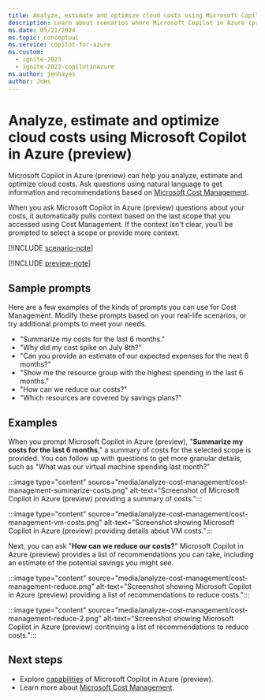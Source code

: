 ```yaml
---
title: Analyze, estimate and optimize cloud costs using Microsoft Copilot in Azure (preview)
description: Learn about scenarios where Microsoft Copilot in Azure (preview) can use Microsoft Cost Management to help you manage your costs.
ms.date: 05/21/2024
ms.topic: conceptual
ms.service: copilot-for-azure
ms.custom:
  - ignite-2023
  - ignite-2023-copilotinAzure
ms.author: jenhayes
author: JnHs
---
```


# Analyze, estimate and optimize cloud costs using Microsoft Copilot in Azure (preview)

Microsoft Copilot in Azure (preview) can help you analyze, estimate and optimize cloud costs. Ask questions using natural language to get information and recommendations based on [Microsoft Cost Management](/azure/cost-management-billing/costs/overview-cost-management).

When you ask Microsoft Copilot in Azure (preview) questions about your costs, it automatically pulls context based on the last scope that you accessed using Cost Management. If the context isn't clear, you'll be prompted to select a scope or provide more context.

[!INCLUDE [scenario-note](includes/scenario-note.md)]

[!INCLUDE [preview-note](includes/preview-note.md)]

## Sample prompts

Here are a few examples of the kinds of prompts you can use for Cost Management. Modify these prompts based on your real-life scenarios, or try additional prompts to meet your needs.

- "Summarize my costs for the last 6 months."
- "Why did my cost spike on July 8th?"
- "Can you provide an estimate of our expected expenses for the next 6 months?"
- "Show me the resource group with the highest spending in the last 6 months."
- "How can we reduce our costs?"
- "Which resources are covered by savings plans?"

## Examples

When you prompt Microsoft Copilot in Azure (preview), "**Summarize my costs for the last 6 months**," a summary of costs for the selected scope is provided. You can follow up with questions to get more granular details, such as "What was our virtual machine spending last month?"

:::image type="content" source="media/analyze-cost-management/cost-management-summarize-costs.png" alt-text="Screenshot of Microsoft Copilot in Azure (preview) providing a summary of costs.":::

:::image type="content" source="media/analyze-cost-management/cost-management-vm-costs.png" alt-text="Screenshot showing Microsoft Copilot in Azure (preview) providing details about VM costs.":::

Next, you can ask "**How can we reduce our costs?**" Microsoft Copilot in Azure (preview) provides a list of recommendations you can take, including an estimate of the potential savings you might see.

:::image type="content" source="media/analyze-cost-management/cost-management-reduce.png" alt-text="Screenshot showing Microsoft Copilot in Azure (preview) providing a list of recommendations to reduce costs.":::

:::image type="content" source="media/analyze-cost-management/cost-management-reduce-2.png" alt-text="Screenshot showing Microsoft Copilot in Azure (preview) continuing a list of recommendations to reduce costs.":::

## Next steps

- Explore [capabilities](capabilities.md) of Microsoft Copilot in Azure (preview).
- Learn more about [Microsoft Cost Management](/azure/cost-management-billing/costs/overview-cost-management).
